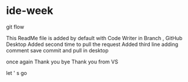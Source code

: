 # ide-week
git flow

This ReadMe file is added by default with Code Writer in Branch , GitHub Desktop
Added second time to pull the request
Added third line adding comment save  commit and pull in desktop

once again
Thank you bye
Thank you from VS

let ' s go
